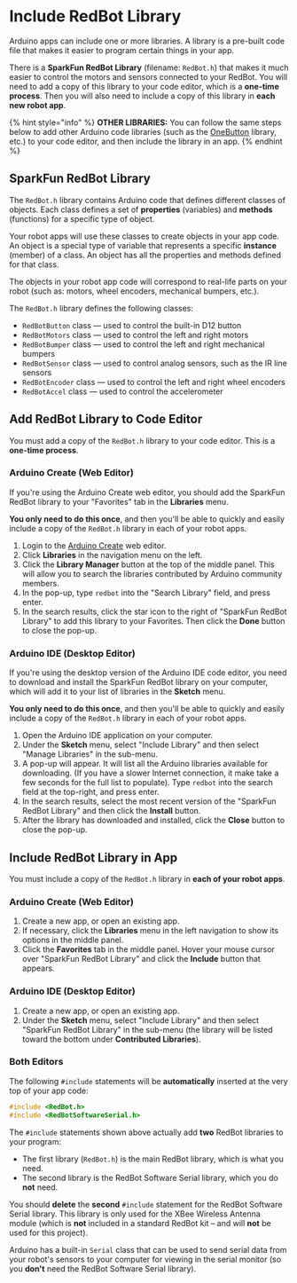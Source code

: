 # Include RedBot Library

Arduino apps can include one or more libraries. A library is a pre-built code file that makes it easier to program certain things in your app.

There is a **SparkFun RedBot Library** \(filename: `RedBot.h`\) that makes it much easier to control the motors and sensors connected to your RedBot. You will need to add a copy of this library to your code editor, which is a **one-time process**. Then you will also need to include a copy of this library in **each new robot app**.

{% hint style="info" %}
**OTHER LIBRARIES:**  You can follow the same steps below to add other Arduino code libraries \(such as the [OneButton](http://www.mathertel.de/Arduino/OneButtonLibrary.aspx) library, etc.\) to your code editor, and then include the library in an app.
{% endhint %}

## SparkFun RedBot Library

The `RedBot.h` library contains Arduino code that defines different classes of objects. Each class defines a set of **properties** \(variables\) and **methods** \(functions\) for a specific type of object.

Your robot apps will use these classes to create objects in your app code. An object is a special type of variable that represents a specific **instance** \(member\) of a class. An object has all the properties and methods defined for that class.

The objects in your robot app code will correspond to real-life parts on your robot \(such as:  motors, wheel encoders, mechanical bumpers, etc.\).

The `RedBot.h` library defines the following classes:

* `RedBotButton` class — used to control the built-in D12 button
* `RedBotMotors` class — used to control the left and right motors
* `RedBotBumper` class — used to control the left and right mechanical bumpers
* `RedBotSensor` class — used to control analog sensors, such as the IR line sensors
* `RedBotEncoder` class — used to control the left and right wheel encoders
* `RedBotAccel` class — used to control the accelerometer

## Add RedBot Library to Code Editor

You must add a copy of the `RedBot.h` library to your code editor. This is a **one-time process**.

### Arduino Create \(Web Editor\)

If you're using the Arduino Create web editor, you should add the SparkFun RedBot library to your "Favorites" tab in the **Libraries** menu.

**You only need to do this once**, and then you'll be able to quickly and easily include a copy of the `RedBot.h` library in each of your robot apps.

1. Login to the [Arduino Create](https://create.arduino.cc/editor/) web editor.
2. Click **Libraries** in the navigation menu on the left.
3. Click the **Library Manager** button at the top of the middle panel. This will allow you to search the libraries contributed by Arduino community members.
4. In the pop-up, type `redbot` into the "Search Library" field, and press enter.
5. In the search results, click the star icon to the right of "SparkFun RedBot Library" to add this library to your Favorites. Then click the **Done** button to close the pop-up.

### Arduino IDE \(Desktop Editor\)

If you're using the desktop version of the Arduino IDE code editor, you need to download and install the SparkFun RedBot library on your computer, which will add it to your list of libraries in the **Sketch** menu.

**You only need to do this once**, and then you'll be able to quickly and easily include a copy of the `RedBot.h` library in each of your robot apps.

1. Open the Arduino IDE application on your computer.
2. Under the **Sketch** menu, select "Include Library" and then select "Manage Libraries" in the sub-menu.
3. A pop-up will appear. It will list all the Arduino libraries available for downloading. \(If you have a slower Internet connection, it make take a few seconds for the full list to populate\). Type `redbot` into the search field at the top-right, and press enter.
4. In the search results, select the most recent version of the "SparkFun RedBot Library" and then click the **Install** button.
5. After the library has downloaded and installed, click the **Close** button to close the pop-up.

## Include RedBot Library in App

You must include a copy of the `RedBot.h` library in **each of your robot apps**.

### Arduino Create \(Web Editor\)

1. Create a new app, or open an existing app.
2. If necessary, click the **Libraries** menu in the left navigation to show its options in the middle panel.
3. Click the **Favorites** tab in the middle panel. Hover your mouse cursor over "SparkFun RedBot Library" and click the **Include** button that appears.

### Arduino IDE \(Desktop Editor\)

1. Create a new app, or open an existing app.
2. Under the **Sketch** menu, select "Include Library" and then select "SparkFun RedBot Library" in the sub-menu \(the library will be listed toward the bottom under **Contributed Libraries**\).

### Both Editors

The following `#include` statements will be **automatically** inserted at the very top of your app code:

```cpp
#include <RedBot.h>
#include <RedBotSoftwareSerial.h>
```

The `#include` statements shown above actually add **two** RedBot libraries to your program:

* The first library \(`RedBot.h`\) is the main RedBot library, which is what you need.
* The second library is the RedBot Software Serial library, which you do **not** need.

You should **delete** the **second** `#include` statement for the RedBot Software Serial library. This library is only used for the XBee Wireless Antenna module \(which is **not** included in a standard RedBot kit – and will **not** be used for this project\).

Arduino has a built-in `Serial` class that can be used to send serial data from your robot's sensors to your computer for viewing in the serial monitor \(so you **don't** need the RedBot Software Serial library\).

